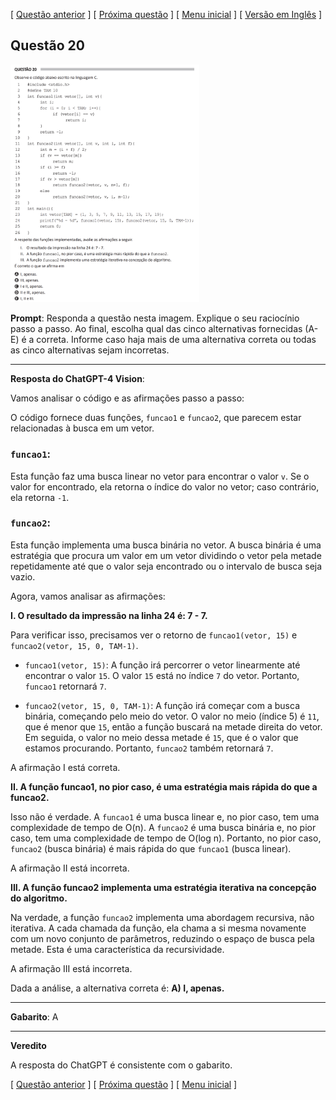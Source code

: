 \[ [Questão anterior](q19-por.md) \] \[ [Próxima questão](q21-por.md) \] \[ [Menu inicial](/README.md) \] \[ [Versão em Inglês](q20-eng.md) \] 

## Questão 20 ##

<img src="q20-image.png" alt="Question 20 image file" width="60%" height="60%">

**Prompt**: Responda a questão nesta imagem. Explique o seu raciocínio passo a passo. Ao final, escolha qual das cinco alternativas fornecidas (A-E) é a correta. Informe caso haja mais de uma alternativa correta ou todas as cinco alternativas sejam incorretas.

---

**Resposta do ChatGPT-4 Vision**: 

Vamos analisar o código e as afirmações passo a passo:

O código fornece duas funções, `funcao1` e `funcao2`, que parecem estar relacionadas à busca em um vetor.

### `funcao1`:
Esta função faz uma busca linear no vetor para encontrar o valor `v`. Se o valor for encontrado, ela retorna o índice do valor no vetor; caso contrário, ela retorna `-1`.

### `funcao2`:
Esta função implementa uma busca binária no vetor. A busca binária é uma estratégia que procura um valor em um vetor dividindo o vetor pela metade repetidamente até que o valor seja encontrado ou o intervalo de busca seja vazio. 

Agora, vamos analisar as afirmações:

**I. O resultado da impressão na linha 24 é: 7 - 7.**

Para verificar isso, precisamos ver o retorno de `funcao1(vetor, 15)` e `funcao2(vetor, 15, 0, TAM-1)`.

- `funcao1(vetor, 15)`: A função irá percorrer o vetor linearmente até encontrar o valor `15`. O valor `15` está no índice `7` do vetor. Portanto, `funcao1` retornará `7`.

- `funcao2(vetor, 15, 0, TAM-1)`: A função irá começar com a busca binária, começando pelo meio do vetor. O valor no meio (índice 5) é `11`, que é menor que `15`, então a função buscará na metade direita do vetor. Em seguida, o valor no meio dessa metade é `15`, que é o valor que estamos procurando. Portanto, `funcao2` também retornará `7`.

A afirmação I está correta.

**II. A função funcao1, no pior caso, é uma estratégia mais rápida do que a funcao2.**

Isso não é verdade. A `funcao1` é uma busca linear e, no pior caso, tem uma complexidade de tempo de O(n). A `funcao2` é uma busca binária e, no pior caso, tem uma complexidade de tempo de O(log n). Portanto, no pior caso, `funcao2` (busca binária) é mais rápida do que `funcao1` (busca linear).

A afirmação II está incorreta.

**III. A função funcao2 implementa uma estratégia iterativa na concepção do algoritmo.**

Na verdade, a função `funcao2` implementa uma abordagem recursiva, não iterativa. A cada chamada da função, ela chama a si mesma novamente com um novo conjunto de parâmetros, reduzindo o espaço de busca pela metade. Esta é uma característica da recursividade.

A afirmação III está incorreta.

Dada a análise, a alternativa correta é: **A) I, apenas.**

---

**Gabarito**: A

---

**Veredito**

A resposta do ChatGPT é consistente com o gabarito.

\[ [Questão anterior](q19-por.md) \] \[ [Próxima questão](q21-por.md) \] \[ [Menu inicial](/README.md) \]
